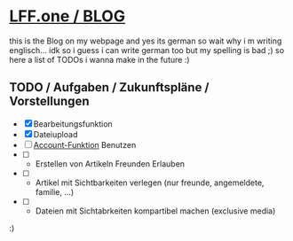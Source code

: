 # [LFF.one / BLOG](https://lff.one/blog)

this is the Blog on my webpage and yes its german so wait why i m writing englisch... idk so i guess i can write german too but my spelling is bad ;) so here a list of TODOs i wanna make in the future :)

## TODO / Aufgaben / Zukunftspläne / Vorstellungen
- [x] Bearbeitungsfunktion
- [x] Dateiupload
- [ ] [Account-Funktion](https://github.com/LFF5644/site-account) Benutzen
- [ ] - Erstellen von Artikeln Freunden Erlauben
- [ ] - Artikel mit Sichtbarkeiten verlegen (nur freunde, angemeldete, familie, ...)
- [ ] - Dateien mit Sichtabrkeiten kompartibel machen (exclusive media)

:)
